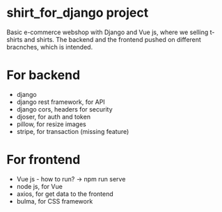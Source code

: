 # shirt_for_django project

Basic e-commerce webshop with Django and Vue js, where we selling t-shirts and shirts.
The backend and the frontend pushed on different bracnches, which is intended.

# For backend
- django
- django rest framework, for API
- django cors, headers for security
- djoser, for auth and token
- pillow, for resize images
- stripe, for transaction (missing feature)

# For frontend
- Vue js - how to run? -> npm run serve
- node js, for Vue
- axios, for get data to the frontend
- bulma, for CSS framework
